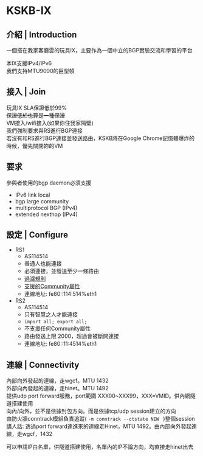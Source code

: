 # KSKB-IX

## 介紹 | Introduction
一個搭在我家客廳雲的玩具IX，主要作為一個中立的BGP實驗交流和學習的平台  

本IX支援IPv4/IPv6  
我們支持MTU9000的巨型幀  

## 接入 | Join
玩具IX
SLA保證低於99%  
~~保證低於也算是一種保證~~  
VM接入/wifi接入(如果你住我家隔壁)  
我們強制要求與RS進行BGP連接  
若沒有和RS進行BGP連接並發送路由，KSKB將在Google Chrome記憶體爆炸的時候，優先關閉妳的VM  

## 要求
參與者使用的bgp daemon必須支援
* IPv6 link local
* bgp large community
* multiprotocol BGP (IPv4)
* extended nexthop (IPv4)

## 設定 | Configure
* RS1
  * AS114514
  * 普通人也能連接
  * 必須連接，並發送至少一條路由
  * [過濾規則](https://github.com/KSKBpage/KSKB-IX/blob/main/RS1.md#default-filtering-policy)
  * [支援的Community屬性](https://github.com/KSKBpage/KSKB-IX/blob/main/RS1.md#announcement-control-via-bgp-communities)
  * 連線地址: fe80::114:514%eth1
* RS2
  * AS114514
  * 只有智慧之人才能連接
  * `import all; export all;`
  * 不支援任何Community屬性
  * 路由發送上限 2000，超過會被斷開連接
  * 連線地址: fe80::11:4514%eth1

## 連線 | Connectivity
內部向外發起的連線，走wgcf。MTU 1432  
外部向內發起的連線，走hinet。MTU 1492  
提供udp port forward服務，port範圍 XXX00~XXX99，XXX=VMID。供內網隧道搭建使用  
向內/向外，並不是依據封包方向。而是依據tcp/udp session建立的方向  
由防火牆conntrack模組負責追蹤( `-m conntrack --ctstate NEW ` )整個session  
講人話: 透過port forward連進來的連線走Hinet，MTU 1492。由內部向外發起連線，走wgcf，1432  

可以申請IP白名單，供隧道搭建使用，名單內的IP不論方向，均直接走hinet出去  
